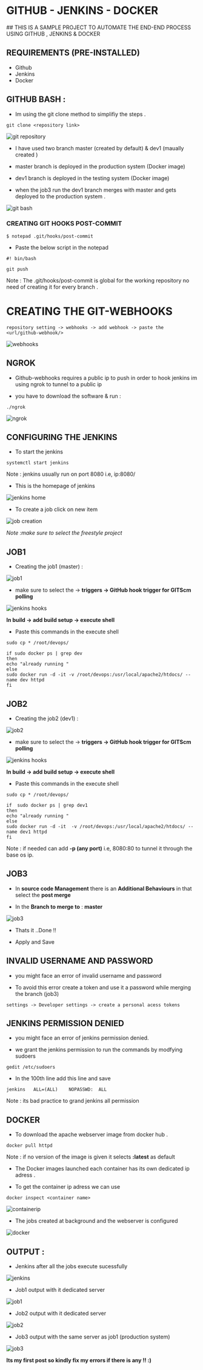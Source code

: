 
# GITHUB - JENKINS - DOCKER 
<meta name="google-site-verification" content="XxqRhY_6x7BKLOnRoxXlPRJQD10GdZzq_zmmfbQLju4" />
## THIS IS A SAMPLE PROJECT TO AUTOMATE THE END-END PROCESS USING GITHUB , JENKINS & DOCKER

## REQUIREMENTS (PRE-INSTALLED)

 * Github
 * Jenkins
 * Docker 
 
## GITHUB BASH :
 
 * Im using the git clone method to simplifiy the steps .
 
 ```
 git clone <repository link>
 ```
 
 ![git repository](./images/08.png)
 
 
 * I have used two branch master (created by default) & dev1 (maually created )
 
 * master branch is deployed in the production system (Docker image)
 
 * dev1 branch is deployed in the testing system (Docker image)
 
 * when the job3 run the dev1 branch merges with master and gets deployed to the production system .
 
 
 ![git bash](./images/1.png)
 
 
### CREATING GIT HOOKS POST-COMMIT  
 
 ```
$ notepad .git/hooks/post-commit
``` 

* Paste the below script in the notepad

```
#! bin/bash

git push
```

 Note : The .git/hooks/post-commit is global for the working repository no need of creating it for every branch . 
 
# CREATING THE GIT-WEBHOOKS
 
 ```
 repository setting -> webhooks -> add webhook -> paste the <url/github-webhook/>
 ```
 
![webhooks](./images/07.png)



## NGROK


* Github-webhooks requires a public ip to push in order to hook jenkins im using ngrok to tunnel to a public ip  

* you have to download the software & run :

```
./ngrok
```

![ngrok](./images/17.png)



## CONFIGURING THE JENKINS


 * To start the jenkins 
 
 ```
 systemctl start jenkins
 ```
 
 Note : jenkins usually run on port 8080 i.e, ip:8080/
 

* This is the homepage of jenkins
 
 
 ![jenkins home](./images/02.png)
 
 
 

* To create a job click on new item 
 
 
 ![job creation](./images/03.png)
 
 
 
 *Note :make sure to select the freestyle project*
 
 ## JOB1
 
 * Creating the job1 (master) :
 
 
  ![job1](./images/05.png)
  
  
  
 * make sure to select the -> **triggers -> GitHub hook trigger for GITScm polling**
  
  
  ![jenkins hooks](./images/04.png)
  
  
 **In build -> add build setup -> execute shell**
  
 * Paste this commands in the execute shell
  
  ```
sudo cp * /root/devops/

if sudo docker ps | grep dev
then
echo "already running "
else 
sudo docker run -d -it -v /root/devops:/usr/local/apache2/htdocs/ --name dev httpd
fi
``` 

 ## JOB2
 
 * Creating the job2 (dev1) :
 
 
 ![job2](./images/06.png)
 
 
 * make sure to select the -> **triggers -> GitHub hook trigger for GITScm polling**
 
 
 ![jenkins hooks](./images/04.png)
 
 
 **In build -> add build setup -> execute shell**
 
 * Paste this commands in the execute shell
 
 ```
sudo cp * /root/devops/

if  sudo docker ps | grep dev1
then
echo "already running "
else 
sudo docker run -d -it  -v /root/devops:/usr/local/apache2/htdocs/ --name dev1 httpd
fi
``` 
Note : if needed can add **-p (any port)** i.e, 8080:80 to tunnel it through the base os ip.

## JOB3
 
* In **source code Management** there is an **Additional Behaviours** in that select the **post merge** 
 
* In the **Branch to merge to** : **master**
 
 
 ![job3](./images/16.png)
 
 
* Thats it ..Done !!
 
* Apply and Save 
 
## INVALID USERNAME AND PASSWORD  
 
 * you might face an error of invalid username and password 
 
 * To avoid this error create a token and use it a password while merging the branch (job3)
 
 ```
 settings -> Developer settings -> create a personal acess tokens 
 ```

## JENKINS PERMISSION DENIED  

* you might face an error of jenkins permission denied. 

* we grant the jenkins permission to run the commands by modfying sudoers 

```
gedit /etc/sudoers
```

* In the 100th line add this line and save 

```
jenkins   ALL=(ALL)    NOPASSWD:  ALL
```

Note : its bad practice to grand jenkins all permission  


## DOCKER 
 
 * To download the apache webserver image from docker hub .
 ```
 docker pull httpd
 ```
 Note : if no version of the image is given it selects **:latest** as default  

 * The Docker images launched each container has its own dedicated ip adress . 
 
 * To get the container ip adress we can use 
 
 ```
 docker inspect <container name>
 ```
 
 
 ![containerip](./images/14.png)
 
 
 
 * The jobs created at background and the webserver is configured 
 
 
 ![docker](./images/10.png)
 
 
 ## OUTPUT :
 
 * Jenkins after all the jobs execute sucessfully 
 
 
 ![jenkins](./images/15.png)
 
 
 * Job1 output with it dedicated server 
 
 
 ![job1](./images/11.png)
 
 
 * Job2 output with it dedicated server 
 
 
 ![job2](./images/12.png)
 
 
 * Job3 output with the same server as job1 (production system)
 
 
 ![job3](./images/13.png)
 
 
 
 **Its my first post so kindly fix my errors if there is any !! :)**

